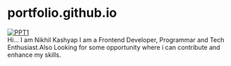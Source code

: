 # portfolio.github.io
<a href="https://ibb.co/2SDkJ3y"><img src="https://i.ibb.co/cwGrqh1/PPT1.jpg" alt="PPT1" border="0" /></a>
<br>
Hi... I am Nikhil Kashyap I am a Frontend Developer, Programmar and Tech Enthusiast.Also Looking for some opportunity where i can contribute and enhance my skills.
